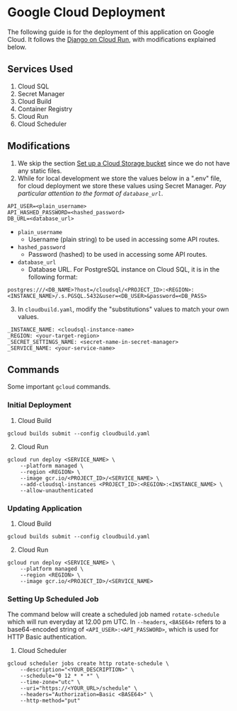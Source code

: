 # Google Cloud Deployment

The following guide is for the deployment of this application on Google Cloud.
It follows the [Django on Cloud Run](https://cloud.google.com/python/django/run), with modifications explained below.

## Services Used

1. Cloud SQL
2. Secret Manager
3. Cloud Build
4. Container Registry
5. Cloud Run
6. Cloud Scheduler

## Modifications

1. We skip the section [Set up a Cloud Storage bucket](https://cloud.google.com/python/django/run#set-up-a-cloud-storage-bucket) since we do not have any static files.
2. While for local development we store the values below in a ".env" file, for cloud deployment we store these values using Secret Manager. _Pay particular attention to the format of `database_url`_.
```
API_USER=<plain_username>
API_HASHED_PASSWORD=<hashed_password>
DB_URL=<database_url>
```
- `plain_username`
  - Username (plain string) to be used in accessing some API routes.
- `hashed_password`
  - Password (hashed) to be used in accessing some API routes.
- `database_url`
  - Database URL. For PostgreSQL instance on Cloud SQL, it is in the following format:
```
postgres:///<DB_NAME>?host=/cloudsql/<PROJECT_ID>:<REGION>:<INSTANCE_NAME>/.s.PGSQL.5432&user=<DB_USER>&password=<DB_PASS>
```
3. In `cloudbuild.yaml`, modify the "substitutions" values to match your own values.
```
_INSTANCE_NAME: <cloudsql-instance-name>
_REGION: <your-target-region>
_SECRET_SETTINGS_NAME: <secret-name-in-secret-manager>
_SERVICE_NAME: <your-service-name>
```

## Commands

Some important `gcloud` commands.

### Initial Deployment

1. Cloud Build
```
gcloud builds submit --config cloudbuild.yaml
```
2. Cloud Run
```
gcloud run deploy <SERVICE_NAME> \
    --platform managed \
    --region <REGION> \
    --image gcr.io/<PROJECT_ID>/<SERVICE_NAME> \
    --add-cloudsql-instances <PROJECT_ID>:<REGION>:<INSTANCE_NAME> \
    --allow-unauthenticated
```

### Updating Application

1. Cloud Build
```
gcloud builds submit --config cloudbuild.yaml
```
2. Cloud Run
```
gcloud run deploy <SERVICE_NAME> \
    --platform managed \
    --region <REGION> \
    --image gcr.io/<PROJECT_ID>/<SERVICE_NAME>
```

### Setting Up Scheduled Job

The command below will create a scheduled job named `rotate-schedule` which will
run everyday at 12.00 pm UTC. In `--headers`, `<BASE64>` refers to a base64-encoded
string of `<API_USER>:<API_PASSWORD>`, which is used for HTTP Basic authentication.

1. Cloud Scheduler
```
gcloud scheduler jobs create http rotate-schedule \
    --description="<YOUR_DESCRIPTION>" \
    --schedule="0 12 * * *" \
    --time-zone="utc" \
    --uri="https://<YOUR_URL>/schedule" \
    --headers="Authorization=Basic <BASE64>" \
    --http-method="put"
```
